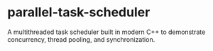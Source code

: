 # parallel-task-scheduler
A multithreaded task scheduler built in modern C++ to demonstrate concurrency, thread pooling, and synchronization.
